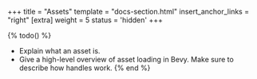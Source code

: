 +++
title = "Assets"
template = "docs-section.html"
insert_anchor_links = "right"
[extra]
weight = 5
status = 'hidden'
+++

{% todo() %}

* Explain what an asset is.
* Give a high-level overview of asset loading in Bevy. Make sure to describe how handles work.
{% end %}
